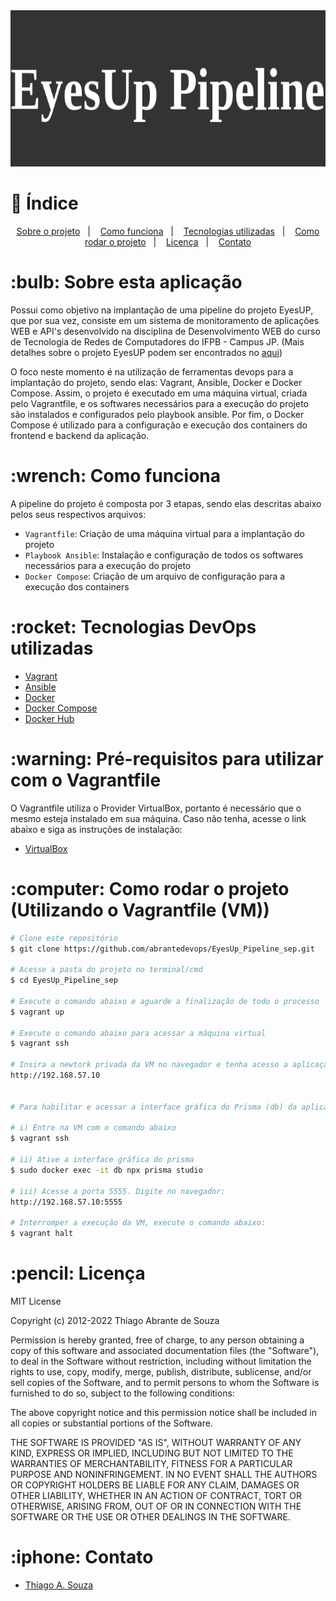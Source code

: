 <img src="E_P.png" alt="Logo EyesUp_Pipeline" width="760" height="250">



# :pushpin:  Índice

<p align="center">
    <a href="#sobre-o-projeto">Sobre o projeto</a>&nbsp;&nbsp;&nbsp;|&nbsp;&nbsp;&nbsp;
    <a href="#como-funciona">Como funciona</a>&nbsp;&nbsp;&nbsp;|&nbsp;&nbsp;&nbsp;
    <a href="#tecnologias-utilizadas">Tecnologias utilizadas</a>&nbsp;&nbsp;&nbsp;|&nbsp;&nbsp;&nbsp;
    <a href="#como-rodar-o-projeto">Como rodar o projeto</a>&nbsp;&nbsp;&nbsp;|&nbsp;&nbsp;&nbsp;
    <a href="#licença">Licença</a>&nbsp;&nbsp;&nbsp;|&nbsp;&nbsp;&nbsp;
    <a href="#contato">Contato</a>
</p>


<h1><a id="sobre-o-projeto"> :bulb:  Sobre esta aplicação </a></h1>

Possui como objetivo na implantação de uma pipeline do projeto EyesUP, que por sua vez, consiste em um sistema de monitoramento de aplicações WEB e API's desenvolvido na disciplina de Desenvolvimento WEB do curso de Tecnologia de Redes de Computadores do IFPB - Campus JP. (Mais detalhes sobre o projeto EyesUP podem ser encontrados no <a href="https://github.com/abrantedevops/Project_API_DW.git" target="_blank">aqui</a>)

O foco neste momento é na utilização de ferramentas devops para a implantação do projeto, sendo elas: Vagrant, Ansible, Docker e Docker Compose. Assim, o projeto é executado em uma máquina virtual, criada pelo Vagrantfile, e os softwares necessários para a execução do projeto são instalados e configurados pelo playbook ansible. Por fim, o Docker Compose é utilizado para a configuração e execução dos containers do frontend e backend da aplicação. 


<h1><a id="como-funciona"> :wrench:  Como funciona </a></h1>

A pipeline do projeto é composta por 3 etapas, sendo elas descritas abaixo pelos seus respectivos arquivos:
- `Vagrantfile`: Criação de uma máquina virtual para a implantação do projeto
- `Playbook Ansible`: Instalação e configuração de todos os softwares necessários para a execução do projeto
- `Docker Compose`: Criação de um arquivo de configuração para a execução dos containers


<h1><a id="tecnologias-utilizadas"> :rocket:  Tecnologias DevOps utilizadas</a></h1>

- [Vagrant](https://www.vagrantup.com/)
- [Ansible](https://www.ansible.com/)
- [Docker](https://www.docker.com/)
- [Docker Compose](https://docs.docker.com/compose/)
- [Docker Hub](https://hub.docker.com/)

<h1><a id="pre-requisitos"> :warning:  Pré-requisitos para utilizar com o Vagrantfile</a></h1>

O Vagrantfile utiliza o Provider VirtualBox, portanto é necessário que o mesmo esteja instalado em sua máquina. Caso não tenha, acesse o link abaixo e siga as instruções de instalação:

- [VirtualBox](https://www.virtualbox.org/wiki/Downloads)


<h1><a id="como-rodar-o-projeto"> :computer:  Como rodar o projeto (Utilizando o Vagrantfile (VM))</a></h1>


```bash
# Clone este repositório
$ git clone https://github.com/abrantedevops/EyesUp_Pipeline_sep.git

# Acesse a pasta do projeto no terminal/cmd
$ cd EyesUp_Pipeline_sep

# Execute o comando abaixo e aguarde a finalização de todo o processo
$ vagrant up

# Execute o comando abaixo para acessar a máquina virtual
$ vagrant ssh

# Insira a newtork privada da VM no navegador e tenha acesso a aplicação
http://192.168.57.10


# Para habilitar e acessar a interface gráfica do Prisma (db) da aplicação, faça o seguinte.

# i) Entre na VM com o comando abaixo
$ vagrant ssh

# ii) Ative a interface gráfica do prisma
$ sudo docker exec -it db npx prisma studio

# iii) Acesse a porta 5555. Digite no navegador:
http://192.168.57.10:5555

# Interromper a execução da VM, execute o comando abaixo:
$ vagrant halt
```


<h1><a id="licença"> :pencil:  Licença</a></h1>


MIT License

Copyright (c) 2012-2022 Thiago Abrante de Souza

Permission is hereby granted, free of charge, to any person obtaining
a copy of this software and associated documentation files (the
"Software"), to deal in the Software without restriction, including
without limitation the rights to use, copy, modify, merge, publish,
distribute, sublicense, and/or sell copies of the Software, and to
permit persons to whom the Software is furnished to do so, subject to
the following conditions:

The above copyright notice and this permission notice shall be
included in all copies or substantial portions of the Software.

THE SOFTWARE IS PROVIDED "AS IS", WITHOUT WARRANTY OF ANY KIND,
EXPRESS OR IMPLIED, INCLUDING BUT NOT LIMITED TO THE WARRANTIES OF
MERCHANTABILITY, FITNESS FOR A PARTICULAR PURPOSE AND
NONINFRINGEMENT. IN NO EVENT SHALL THE AUTHORS OR COPYRIGHT HOLDERS BE
LIABLE FOR ANY CLAIM, DAMAGES OR OTHER LIABILITY, WHETHER IN AN ACTION
OF CONTRACT, TORT OR OTHERWISE, ARISING FROM, OUT OF OR IN CONNECTION
WITH THE SOFTWARE OR THE USE OR OTHER DEALINGS IN THE SOFTWARE.

<h1><a id="contato"> :iphone:  Contato</a></h1>

- [Thiago A. Souza](mailto:thiago.abrante@academico.ifpb.edu.br)

